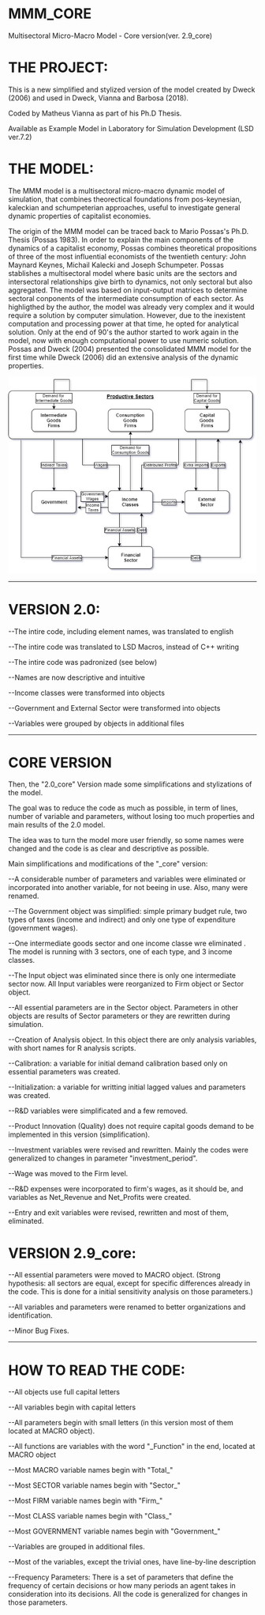 # MMM_CORE
Multisectoral Micro-Macro Model - Core version(ver. 2.9_core)

# THE PROJECT:

This is a new simplified and stylized version of the model created by Dweck (2006) and used in Dweck, Vianna and Barbosa (2018). 

Coded by Matheus Vianna as part of his Ph.D Thesis.

Available as Example Model in Laboratory for Simulation Development (LSD ver.7.2)

# THE MODEL:

The MMM model is a multisectoral micro-macro dynamic model of simulation, that combines theorectical foundations from pos-keynesian, kaleckian and schumpeterian
approaches, useful to investigate general dynamic properties of capitalist economies.

The origin of the MMM model can be traced back to Mario Possas's Ph.D. Thesis (Possas 1983). In order to explain the main components of the dynamics of a capitalist economy, Possas combines theoretical propositions of three of the most influential economists of the twentieth century: John Maynard Keynes, Michail Kalecki and Joseph Schumpeter. 
Possas stablishes a multisectoral model where basic units are the sectors and intersectoral relationships give birth to dynamics, not only sectoral but also aggregated. The model was based on input-output matrices to determine sectoral conponents of the intermediate consumption of each sector. 
As highligthed by the author, the model was already very complex and it would require a solution by computer simulation. However, due to the inexistent computation and processing power at that time, he opted for analytical solution. Only at the end of 90's the author started to work again in the model, now with enough computational power to use numeric solution. 
Possas and Dweck (2004) presented the consolidated MMM model for the first time while Dweck (2006) did an extensive analysis of the dynamic properties.

![Model Representation](model_flows.jpg)

*********************************************************************************************************************************************

# VERSION 2.0:

  --The intire code, including element names, was translated to english

  --The intire code was translated to LSD Macros, instead of C++ writing

  --The intire code was padronized (see below)

  --Names are now descriptive and intuitive

  --Income classes were transformed into objects

  --Government and External Sector were transformed into objects
  
  --Variables were grouped by objects in additional files

*******************************************************************************************************************************************

# CORE VERSION

Then, the "2.0_core" Version made some simplifications and stylizations of the model. 

The goal was to reduce the code as much as possible, in term of lines, number of variable and parameters, without losing too much properties and main results of the 2.0 model.

The idea was to turn the model more user friendly, so some names were changed and the code is as clear and descriptive as possible.

Main simplifications and modifications of the "_core" version:

--A considerable number of parameters and variables were eliminated or incorporated into another variable, for not beeing in use. Also, many were renamed.

--The Government object was simplified: simple primary budget rule, two types of taxes (income and indirect) and only one type of expenditure (government wages).

--One intermediate goods sector and one income classe wre eliminated . The model is running with 3 sectors, one of each type, and 3 income classes. 

--The Input object was eliminated since there is only one intermediate sector now. All Input variables were reorganized to Firm object or Sector object.

--All essential parameters are in the Sector object. Parameters in other objects are results of Sector parameters or they are rewritten during simulation.

--Creation of Analysis object. In this object there are only analysis variables, with short names for R analysis scripts.

--Calibration: a variable for initial demand calibration based only on essential parameters was created.

--Initialization: a variable for writting initial lagged values and parameters was created.

--R&D variables were simplificated and a few removed. 

--Product Innovation (Quality) does not require capital goods demand to be implemented in this version (simplification).

--Investment variables were revised and rewritten. Mainly the codes were generalized to changes in parameter "investment_period".

--Wage was moved to the Firm level.

--R&D expenses were incorporated to firm's wages, as it should be, and variables as Net_Revenue and Net_Profits were created.

--Entry and exit variables were revised, rewritten and most of them, eliminated.

 # VERSION 2.9_core:

--All essential parameters were moved to MACRO object. (Strong hypothesis: all sectors are equal, except for specific differences already in the code. This is done for a initial sensitivity analysis on those parameters.)

--All variables and parameters were renamed to better organizations and identification.

--Minor Bug Fixes.

*********************************************************************************************************************************************

# HOW TO READ THE CODE:

--All objects use full capital letters

--All variables begin with capital letters

--All parameters begin with small letters (in this version most of them located at MACRO object).

--All functions are variables with the word "_Function" in the end, located at MACRO object

--Most MACRO variable names begin with "Total_"

--Most SECTOR variable names begin with "Sector_"

--Most FIRM variable names begin with "Firm_"

--Most CLASS variable names begin with "Class_"

--Most GOVERNMENT variable names begin with "Government_"

--Variables are grouped in additional files. 

--Most of the variables, except the trivial ones, have line-by-line description

--Frequency Parameters: 
There is a set of parameters that define the frequency of certain decisions or how many periods an agent takes in consideration into its decisions.
All the code is generalized for changes in those parameters.


